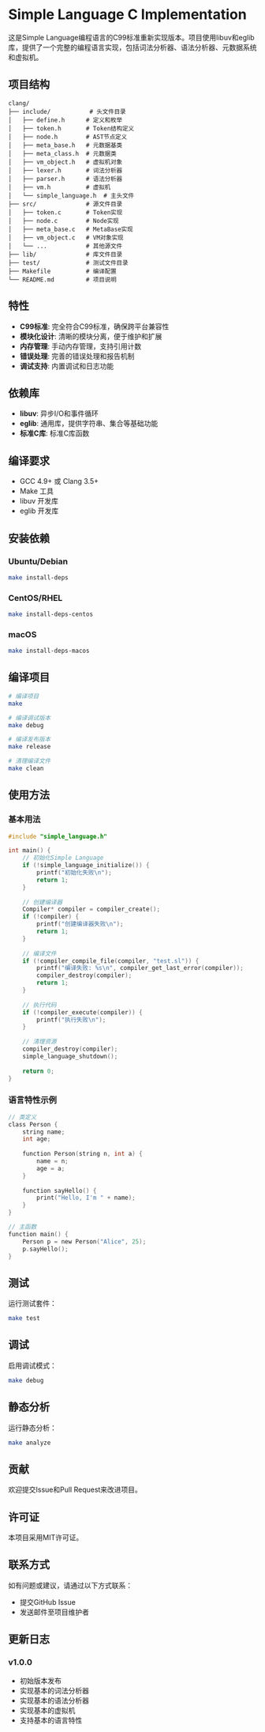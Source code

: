 # Simple Language C Implementation

这是Simple Language编程语言的C99标准重新实现版本。项目使用libuv和eglib库，提供了一个完整的编程语言实现，包括词法分析器、语法分析器、元数据系统和虚拟机。

## 项目结构

```
clang/
├── include/           # 头文件目录
│   ├── define.h      # 定义和枚举
│   ├── token.h       # Token结构定义
│   ├── node.h        # AST节点定义
│   ├── meta_base.h   # 元数据基类
│   ├── meta_class.h  # 元数据类
│   ├── vm_object.h   # 虚拟机对象
│   ├── lexer.h       # 词法分析器
│   ├── parser.h      # 语法分析器
│   ├── vm.h          # 虚拟机
│   └── simple_language.h  # 主头文件
├── src/              # 源文件目录
│   ├── token.c       # Token实现
│   ├── node.c        # Node实现
│   ├── meta_base.c   # MetaBase实现
│   ├── vm_object.c   # VM对象实现
│   └── ...           # 其他源文件
├── lib/              # 库文件目录
├── test/             # 测试文件目录
├── Makefile          # 编译配置
└── README.md         # 项目说明
```

## 特性

- **C99标准**: 完全符合C99标准，确保跨平台兼容性
- **模块化设计**: 清晰的模块分离，便于维护和扩展
- **内存管理**: 手动内存管理，支持引用计数
- **错误处理**: 完善的错误处理和报告机制
- **调试支持**: 内置调试和日志功能

## 依赖库

- **libuv**: 异步I/O和事件循环
- **eglib**: 通用库，提供字符串、集合等基础功能
- **标准C库**: 标准C库函数

## 编译要求

- GCC 4.9+ 或 Clang 3.5+
- Make 工具
- libuv 开发库
- eglib 开发库

## 安装依赖

### Ubuntu/Debian
```bash
make install-deps
```

### CentOS/RHEL
```bash
make install-deps-centos
```

### macOS
```bash
make install-deps-macos
```

## 编译项目

```bash
# 编译项目
make

# 编译调试版本
make debug

# 编译发布版本
make release

# 清理编译文件
make clean
```

## 使用方法

### 基本用法

```c
#include "simple_language.h"

int main() {
    // 初始化Simple Language
    if (!simple_language_initialize()) {
        printf("初始化失败\n");
        return 1;
    }
    
    // 创建编译器
    Compiler* compiler = compiler_create();
    if (!compiler) {
        printf("创建编译器失败\n");
        return 1;
    }
    
    // 编译文件
    if (!compiler_compile_file(compiler, "test.sl")) {
        printf("编译失败: %s\n", compiler_get_last_error(compiler));
        compiler_destroy(compiler);
        return 1;
    }
    
    // 执行代码
    if (!compiler_execute(compiler)) {
        printf("执行失败\n");
    }
    
    // 清理资源
    compiler_destroy(compiler);
    simple_language_shutdown();
    
    return 0;
}
```

### 语言特性示例

```c
// 类定义
class Person {
    string name;
    int age;
    
    function Person(string n, int a) {
        name = n;
        age = a;
    }
    
    function sayHello() {
        print("Hello, I'm " + name);
    }
}

// 主函数
function main() {
    Person p = new Person("Alice", 25);
    p.sayHello();
}
```

## 测试

运行测试套件：

```bash
make test
```

## 调试

启用调试模式：

```bash
make debug
```

## 静态分析

运行静态分析：

```bash
make analyze
```

## 贡献

欢迎提交Issue和Pull Request来改进项目。

## 许可证

本项目采用MIT许可证。

## 联系方式

如有问题或建议，请通过以下方式联系：

- 提交GitHub Issue
- 发送邮件至项目维护者

## 更新日志

### v1.0.0
- 初始版本发布
- 实现基本的词法分析器
- 实现基本的语法分析器
- 实现基本的虚拟机
- 支持基本的语言特性 